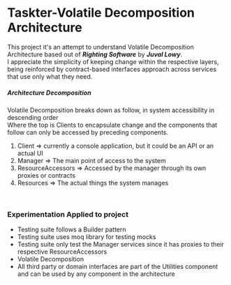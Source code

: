 # Taskter-Volatile Decomposition Architecture
<p>
This project it's an attempt to understand Volatile Decomposition Architecture based out of <em><strong>Righting Software</strong></em> by <em><strong>Juval Lowy</strong></em>.<br />
I appreciate the simplicity of keeping change within the respective layers,<br />
being reinforced by contract-based interfaces approach across services that use only what they need.<br />
</p>

<h5>Architecture Decomposition</h5>
<p>
Volatile Decomposition breaks down as follow, in system accessibility in descending order<br/>
Where the top is Clients to encapsulate change and the components that follow can only be accessed by preceding components.
</p>
<ol>
<li>Client => currently a console application, but it could be an API or an actual UI</li>
<li>Manager => The main point of access to the system</li>
<li>ResourceAccessors => Accessed by the manager through its own proxies or contracts</li>
<li>Resources => The actual things the system manages</li>
</ol>

<br />
<h3>Experimentation Applied to project</h3>
<ul> 
<li>Testing suite follows a Builder pattern</li>
<li>Testing suite uses moq library for testing mocks</li>
<li>Testing suite only test the Manager services since it has proxies to their respective ResourceAccessors</li>
<li>Volatile Decomposition</li>
<li>All third party or domain interfaces are part of the Utilities component and can be used by any component in the architecture</li>
</ul>
